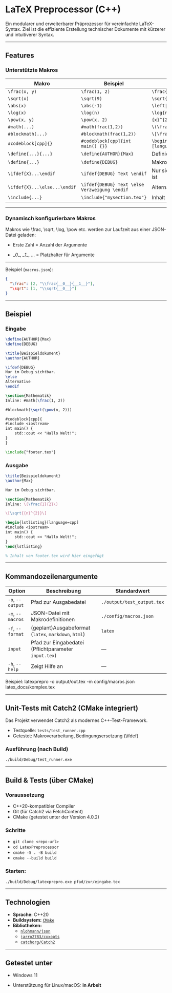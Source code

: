 # LaTeX Preprocessor (C++)

Ein modularer und erweiterbarer Präprozessor für vereinfachte LaTeX-Syntax. Ziel ist die effiziente Erstellung technischer Dokumente mit kürzerer und intuitiverer Syntax.


---

## Features

### Unterstützte Makros

| Makro                | Beispiel                        | Ergebnis (LaTeX)                                                                                        |
|---------------------|----------------------------------|---------------------------------------------------------------------------------------|
| `\frac(x, y)`        | `\frac(1, 2)`                                              | `\frac{1}{2}`                                              |
| `\sqrt(x)`           | `\sqrt(9)`                                                 | `\sqrt{9}`                                                 |
| `\abs(x)`            | `\abs(-1)`                                                 | `\left\|-1\right\|`                                        | 
| `\log(x)`            | `\log(n)`                                                  | `\log{n}`                                                  |
| `\pow(x, y)`         | `\pow(x, 2)`                                               | `{x}^{2}`                                                  |
| `#math(...)`         | `#math(frac(1,2))`                                         | `\(\frac{1}{2}\)`                                          |
| `#blockmath(...)`    | `#blockmath(frac(1,2))`                                    | `\[\frac{1}{2}\]`                                          |
| `#codeblock[cpp]{}`  | `#codeblock[cpp]{int main() {}}`                           | `\begin{lstlisting}[language=cpp]...\end{lstlisting}`      |
| `\define{...}{...}`  | `\define{AUTHOR}{Max}`                                     | Definiert Makro ohne Wert                                  |
| `\define{...}`       | `\define{DEBUG}`                                           | Makro mit Ersetzungswert                                   |
| `\ifdef{X}...\endif` | `\ifdef{DEBUG} Text \endif`                                | Nur sichtbar, wenn `DEBUG` definiert ist                   |
| `\ifdef{X}...\else...\endif` | `\ifdef{DEBUG} Text \else Verzweigung \endif`      | Alternative bei fehlender Definition                       |
| `\include{...}`      | `\include{"mysection.tex"}`                                | Inhalt der Datei wird eingefügt                            |

---

### Dynamisch konfigurierbare Makros

Makros wie \frac, \sqrt, \log, \pow etc. werden zur Laufzeit aus einer JSON-Datei geladen:

* Erste Zahl = Anzahl der Argumente

* \__0__, \__1__, … = Platzhalter für Argumente

---

Beispiel (`macros.json`):

```json
{
  "\frac": [2, "\\frac{__0__}{__1__}"],
  "\sqrt": [1, "\\sqrt{__0__}"]
}
```

---

## Beispiel

### Eingabe

```latex
\define{AUTHOR}{Max}
\define{DEBUG}

\title{Beispieldokument}
\author{AUTHOR}

\ifdef{DEBUG}
Nur im Debug sichtbar.
\else
Alternative
\endif

\section{Mathematik}
Inline: #math(\frac(1, 2))

#blockmath(\sqrt(\pow(n, 2)))

#codeblock[cpp]{
#include <iostream>
int main() {
    std::cout << "Hallo Welt!";
}
}

\include{"footer.tex"}


```

### Ausgabe 
```latex
\title{Beispieldokument}
\author{Max}

Nur im Debug sichtbar.

\section{Mathematik}
Inline: \(\frac{1}{2}\)

\[\sqrt{{n}^{2}}\]

\begin{lstlisting}[language=cpp]
#include <iostream>
int main() {
    std::cout << "Hallo Welt!";
}
\end{lstlisting}

% Inhalt von footer.tex wird hier eingefügt
```

---

## Kommandozeilenargumente
| Option           | Beschreibung                                          | Standardwert               |
| ---------------- | ------------------------------------------------------|--------------------------- |
| `-o`, `--output` | Pfad zur Ausgabedatei                                 | `./output/test_output.tex` |
| `-m`, `--macros` | JSON-Datei mit Makrodefinitionen                      | `./config/macros.json`     |
| `-f`, `--format` | (geplant)Ausgabeformat (`latex`, `markdown`, `html`)  | `latex`                    |
| `input`          | Pfad zur Eingabedatei  (Pflichtparameter `input.tex`) | —                          |
| `-h`, `--help`   | Zeigt Hilfe an                                        | —                          |



Beispiel:
latexprepro -o output/out.tex -m config/macros.json latex_docs/komplex.tex

--- 

## Unit-Tests mit Catch2 (CMake integriert)

Das Projekt verwendet Catch2 als modernes C++-Test-Framework.

* Testquelle: `tests/test_runner.cpp`
* Getestet: Makroverarbeitung, Bedingungsersetzung (\ifdef)

### Ausführung (nach Build)
`./build/Debug/test_runner.exe`

--- 

## Build & Tests (über CMake)
### Voraussetzung
* C++20-kompatibler Compiler
* Git (für Catch2 via FetchContent)
* CMake (getestet unter der Version 4.0.2)

### Schritte

- `git clone <repo-url>`
- `cd LatexPreprocessor`
- `cmake -S . -B build`
- `cmake --build build`



### Starten:
`./build/Debug/latexprepro.exe pfad/zur/eingabe.tex`

---

## Technologien

- **Sprache:** C++20
- **Buildsystem:** [`CMake`](https://cmake.org/download/)
- **Bibliotheken:**
  - [`nlohmann/json`](https://github.com/nlohmann/json) 
  - [`jarro2783/cxxopts`](https://github.com/jarro2783/cxxopts)
  - [`catchorg/Catch2`](https://github.com/catchorg/Catch2) 

---


## Getestet unter 
* Windows 11

* Unterstützung für Linux/macOS: **in Arbeit**

